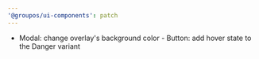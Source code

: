 ```yaml
---
'@groupos/ui-components': patch
---
```


- Modal: change overlay's background color - Button: add hover state to the Danger variant
